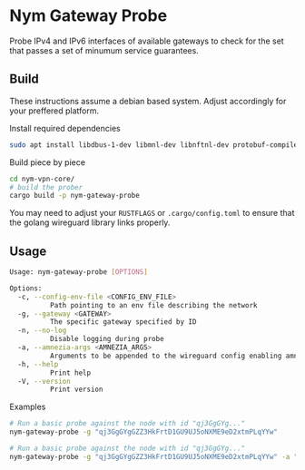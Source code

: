 # Nym Gateway Probe

Probe IPv4 and IPv6 interfaces of available gateways to check for the
set that passes a set of minumum service guarantees.


## Build

These instructions assume a debian based system. Adjust accordingly for your
preffered platform.

Install required dependencies
```sh
sudo apt install libdbus-1-dev libmnl-dev libnftnl-dev protobuf-compiler clang
```


Build piece by piece
```sh
cd nym-vpn-core/
# build the prober
cargo build -p nym-gateway-probe
```

You may need to adjust your `RUSTFLAGS` or `.cargo/config.toml` to ensure that
the golang wireguard library links properly.

## Usage

```sh
Usage: nym-gateway-probe [OPTIONS]

Options:
  -c, --config-env-file <CONFIG_ENV_FILE>
          Path pointing to an env file describing the network
  -g, --gateway <GATEWAY>
          The specific gateway specified by ID
  -n, --no-log
          Disable logging during probe
  -a, --amnezia-args <AMNEZIA_ARGS>
          Arguments to be appended to the wireguard config enabling amnezia-wg configuration
  -h, --help
          Print help
  -V, --version
          Print version
```

Examples

```sh
# Run a basic probe against the node with id "qj3GgGYg..."
nym-gateway-probe -g "qj3GgGYgGZZ3HkFrtD1GU9UJ5oNXME9eD2xtmPLqYYw"

# Run a basic probe against the node with id "qj3GgGYg..."
nym-gateway-probe -g "qj3GgGYgGZZ3HkFrtD1GU9UJ5oNXME9eD2xtmPLqYYw" -a "Jc=4\nJmin=40\mJmax=70\n"
```
